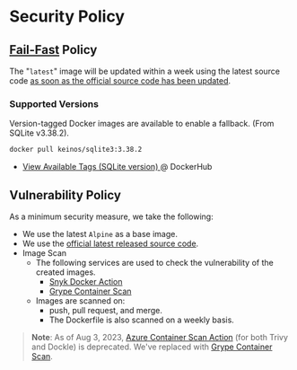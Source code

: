# Security Policy

## [Fail-Fast](https://en.wikipedia.org/wiki/Fail-fast_system) Policy

The "`latest`" image will be updated within a week using the latest source code <ins>as soon as the [official source code](https://www.sqlite.org/src/doc/trunk/README.md) has been updated</ins>.

### Supported Versions

Version-tagged Docker images are available to enable a fallback. (From SQLite v3.38.2).

```bash
docker pull keinos/sqlite3:3.38.2
```

- [View Available Tags (SQLite version) ](https://hub.docker.com/r/keinos/sqlite3/tags) @ DockerHub

## Vulnerability Policy

As a minimum security measure, we take the following:

- We use the latest `Alpine` as a base image.
- We use the [official latest released source code](https://www.sqlite.org/src/doc/trunk/README.md).
- Image Scan
  - The following services are used to check the vulnerability of the created images.
    - [Snyk Docker Action](https://github.com/snyk/actions/tree/master/docker)
    - [Grype Container Scan](https://github.com/anchore/scan-action)
  - Images are scanned on:
    - push, pull request, and merge.
    - The Dockerfile is also scanned on a weekly basis.

> __Note__: As of Aug 3, 2023, [Azure Container Scan Action](https://github.com/Azure/container-scan) (for both Trivy and Dockle) is deprecated. We've replaced with [Grype Container Scan](https://github.com/anchore/scan-action).
